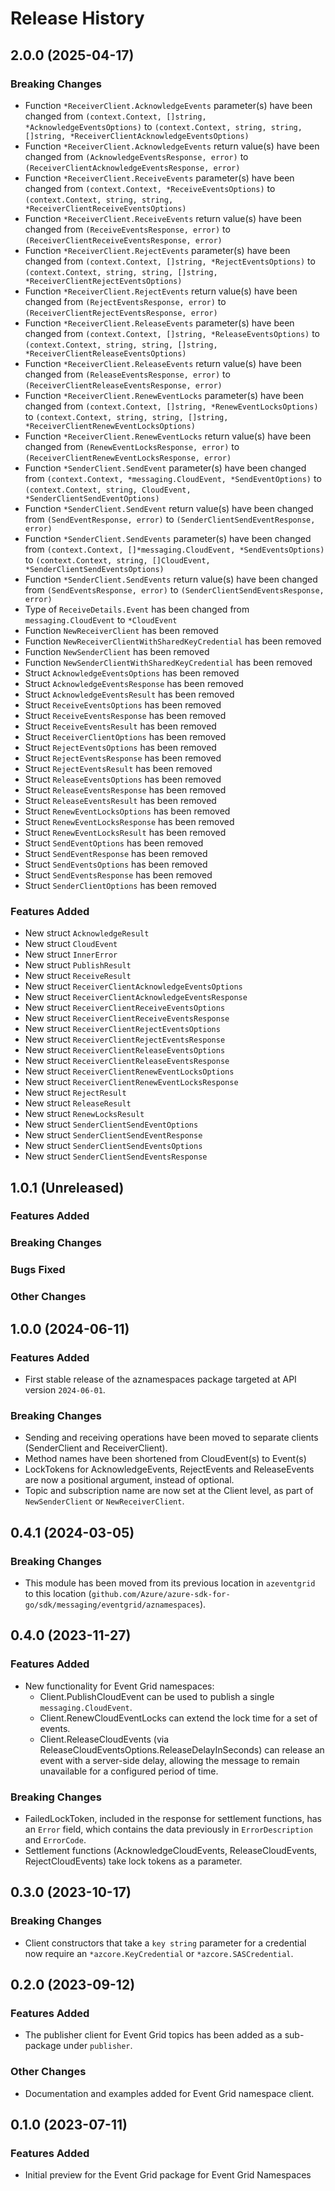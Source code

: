 # Release History

## 2.0.0 (2025-04-17)
### Breaking Changes

- Function `*ReceiverClient.AcknowledgeEvents` parameter(s) have been changed from `(context.Context, []string, *AcknowledgeEventsOptions)` to `(context.Context, string, string, []string, *ReceiverClientAcknowledgeEventsOptions)`
- Function `*ReceiverClient.AcknowledgeEvents` return value(s) have been changed from `(AcknowledgeEventsResponse, error)` to `(ReceiverClientAcknowledgeEventsResponse, error)`
- Function `*ReceiverClient.ReceiveEvents` parameter(s) have been changed from `(context.Context, *ReceiveEventsOptions)` to `(context.Context, string, string, *ReceiverClientReceiveEventsOptions)`
- Function `*ReceiverClient.ReceiveEvents` return value(s) have been changed from `(ReceiveEventsResponse, error)` to `(ReceiverClientReceiveEventsResponse, error)`
- Function `*ReceiverClient.RejectEvents` parameter(s) have been changed from `(context.Context, []string, *RejectEventsOptions)` to `(context.Context, string, string, []string, *ReceiverClientRejectEventsOptions)`
- Function `*ReceiverClient.RejectEvents` return value(s) have been changed from `(RejectEventsResponse, error)` to `(ReceiverClientRejectEventsResponse, error)`
- Function `*ReceiverClient.ReleaseEvents` parameter(s) have been changed from `(context.Context, []string, *ReleaseEventsOptions)` to `(context.Context, string, string, []string, *ReceiverClientReleaseEventsOptions)`
- Function `*ReceiverClient.ReleaseEvents` return value(s) have been changed from `(ReleaseEventsResponse, error)` to `(ReceiverClientReleaseEventsResponse, error)`
- Function `*ReceiverClient.RenewEventLocks` parameter(s) have been changed from `(context.Context, []string, *RenewEventLocksOptions)` to `(context.Context, string, string, []string, *ReceiverClientRenewEventLocksOptions)`
- Function `*ReceiverClient.RenewEventLocks` return value(s) have been changed from `(RenewEventLocksResponse, error)` to `(ReceiverClientRenewEventLocksResponse, error)`
- Function `*SenderClient.SendEvent` parameter(s) have been changed from `(context.Context, *messaging.CloudEvent, *SendEventOptions)` to `(context.Context, string, CloudEvent, *SenderClientSendEventOptions)`
- Function `*SenderClient.SendEvent` return value(s) have been changed from `(SendEventResponse, error)` to `(SenderClientSendEventResponse, error)`
- Function `*SenderClient.SendEvents` parameter(s) have been changed from `(context.Context, []*messaging.CloudEvent, *SendEventsOptions)` to `(context.Context, string, []CloudEvent, *SenderClientSendEventsOptions)`
- Function `*SenderClient.SendEvents` return value(s) have been changed from `(SendEventsResponse, error)` to `(SenderClientSendEventsResponse, error)`
- Type of `ReceiveDetails.Event` has been changed from `messaging.CloudEvent` to `*CloudEvent`
- Function `NewReceiverClient` has been removed
- Function `NewReceiverClientWithSharedKeyCredential` has been removed
- Function `NewSenderClient` has been removed
- Function `NewSenderClientWithSharedKeyCredential` has been removed
- Struct `AcknowledgeEventsOptions` has been removed
- Struct `AcknowledgeEventsResponse` has been removed
- Struct `AcknowledgeEventsResult` has been removed
- Struct `ReceiveEventsOptions` has been removed
- Struct `ReceiveEventsResponse` has been removed
- Struct `ReceiveEventsResult` has been removed
- Struct `ReceiverClientOptions` has been removed
- Struct `RejectEventsOptions` has been removed
- Struct `RejectEventsResponse` has been removed
- Struct `RejectEventsResult` has been removed
- Struct `ReleaseEventsOptions` has been removed
- Struct `ReleaseEventsResponse` has been removed
- Struct `ReleaseEventsResult` has been removed
- Struct `RenewEventLocksOptions` has been removed
- Struct `RenewEventLocksResponse` has been removed
- Struct `RenewEventLocksResult` has been removed
- Struct `SendEventOptions` has been removed
- Struct `SendEventResponse` has been removed
- Struct `SendEventsOptions` has been removed
- Struct `SendEventsResponse` has been removed
- Struct `SenderClientOptions` has been removed

### Features Added

- New struct `AcknowledgeResult`
- New struct `CloudEvent`
- New struct `InnerError`
- New struct `PublishResult`
- New struct `ReceiveResult`
- New struct `ReceiverClientAcknowledgeEventsOptions`
- New struct `ReceiverClientAcknowledgeEventsResponse`
- New struct `ReceiverClientReceiveEventsOptions`
- New struct `ReceiverClientReceiveEventsResponse`
- New struct `ReceiverClientRejectEventsOptions`
- New struct `ReceiverClientRejectEventsResponse`
- New struct `ReceiverClientReleaseEventsOptions`
- New struct `ReceiverClientReleaseEventsResponse`
- New struct `ReceiverClientRenewEventLocksOptions`
- New struct `ReceiverClientRenewEventLocksResponse`
- New struct `RejectResult`
- New struct `ReleaseResult`
- New struct `RenewLocksResult`
- New struct `SenderClientSendEventOptions`
- New struct `SenderClientSendEventResponse`
- New struct `SenderClientSendEventsOptions`
- New struct `SenderClientSendEventsResponse`


## 1.0.1 (Unreleased)

### Features Added

### Breaking Changes

### Bugs Fixed

### Other Changes

## 1.0.0 (2024-06-11)

### Features Added

- First stable release of the aznamespaces package targeted at API version `2024-06-01`.

### Breaking Changes

- Sending and receiving operations have been moved to separate clients (SenderClient and ReceiverClient).
- Method names have been shortened from <Verb>CloudEvent(s) to <Verb>Event(s)
- LockTokens for AcknowledgeEvents, RejectEvents and ReleaseEvents are now a positional argument, instead of optional.
- Topic and subscription name are now set at the Client level, as part of `NewSenderClient` or `NewReceiverClient`.

## 0.4.1 (2024-03-05)

### Breaking Changes

- This module has been moved from its previous location in `azeventgrid` to this location (`github.com/Azure/azure-sdk-for-go/sdk/messaging/eventgrid/aznamespaces`).

## 0.4.0 (2023-11-27)

### Features Added

- New functionality for Event Grid namespaces: 
  - Client.PublishCloudEvent can be used to publish a single `messaging.CloudEvent`.
  - Client.RenewCloudEventLocks can extend the lock time for a set of events.
  - Client.ReleaseCloudEvents (via ReleaseCloudEventsOptions.ReleaseDelayInSeconds) can release an event with a 
    server-side delay, allowing the message to remain unavailable for a configured period of time.

### Breaking Changes

- FailedLockToken, included in the response for settlement functions, has an `Error` field, which contains the data previously
  in `ErrorDescription` and `ErrorCode`.
- Settlement functions (AcknowledgeCloudEvents, ReleaseCloudEvents, RejectCloudEvents) take lock tokens as a parameter.

## 0.3.0 (2023-10-17)

### Breaking Changes

- Client constructors that take a `key string` parameter for a credential now require an `*azcore.KeyCredential` or `*azcore.SASCredential`.

## 0.2.0 (2023-09-12)

### Features Added

- The publisher client for Event Grid topics has been added as a sub-package under `publisher`.

### Other Changes

- Documentation and examples added for Event Grid namespace client.

## 0.1.0 (2023-07-11)

### Features Added

- Initial preview for the Event Grid package for Event Grid Namespaces
